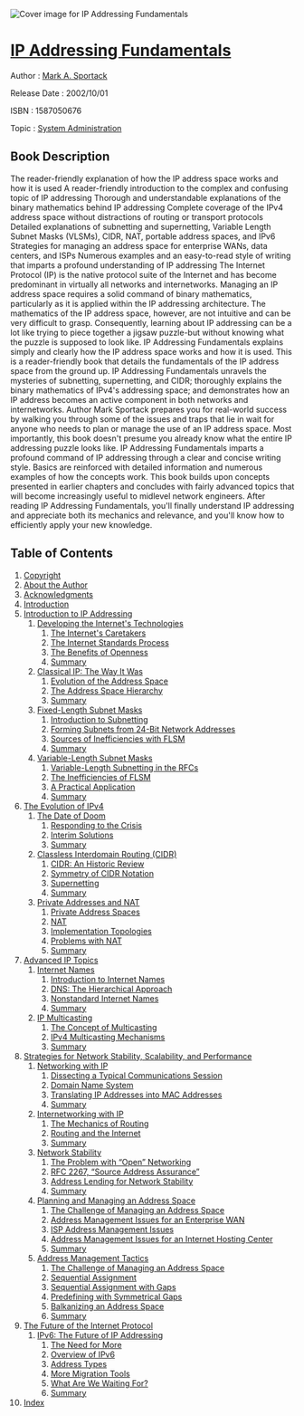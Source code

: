 ![Cover image for IP Addressing Fundamentals](https://imgdetail.ebookreading.net/cover/cover/system_admin/EB1587050676.jpg)

[IP Addressing Fundamentals](https://ebookreading.net/view/book/IP+Addressing+Fundamentals-EB1587050676_1.html "IP Addressing Fundamentals")
====================================================================================================================

Author : [Mark A. Sportack](https://ebookreading.net/search/author/Mark+A.+Sportack)

Release Date : 2002/10/01

ISBN : 1587050676

Topic : [System Administration](https://ebookreading.net/search/category/system-administration)

Book Description
-----------------

The reader-friendly explanation of how the IP address space works and how it is used
A reader-friendly introduction to the complex and confusing topic of IP addressing
Thorough and understandable explanations of the binary mathematics behind IP addressing
Complete coverage of the IPv4 address space without distractions of routing or transport protocols
Detailed explanations of subnetting and supernetting, Variable Length Subnet Masks (VLSMs), CIDR, NAT, portable address spaces, and IPv6
Strategies for managing an address space for enterprise WANs, data centers, and ISPs
Numerous examples and an easy-to-read style of writing that imparts a profound understanding of IP addressing
The Internet Protocol (IP) is the native protocol suite of the Internet and has become predominant in virtually all networks and internetworks. Managing an IP address space requires a solid command of binary mathematics, particularly as it is applied within the IP addressing architecture. The mathematics of the IP address space, however, are not intuitive and can be very difficult to grasp. Consequently, learning about IP addressing can be a lot like trying to piece together a jigsaw puzzle-but without knowing what the puzzle is supposed to look like.
IP Addressing Fundamentals explains simply and clearly how the IP address space works and how it is used. This is a reader-friendly book that details the fundamentals of the IP address space from the ground up. IP Addressing Fundamentals unravels the mysteries of subnetting, supernetting, and CIDR; thoroughly explains the binary mathematics of IPv4's addressing space; and demonstrates how an IP address becomes an active component in both networks and internetworks. Author Mark Sportack prepares you for real-world success by walking you through some of the issues and traps that lie in wait for anyone who needs to plan or manage the use of an IP address space. Most importantly, this book doesn't presume you already know what the entire IP addressing puzzle looks like.
IP Addressing Fundamentals imparts a profound command of IP addressing through a clear and concise writing style. Basics are reinforced with detailed information and numerous examples of how the concepts work. This book builds upon concepts presented in earlier chapters and concludes with fairly advanced topics that will become increasingly useful to midlevel network engineers.
After reading IP Addressing Fundamentals, you'll finally understand IP addressing and appreciate both its mechanics and relevance, and you'll know how to efficiently apply your new knowledge.
              
Table of Contents
-----------------

1. [Copyright](https://ebookreading.net/view/book/IP+Addressing+Fundamentals-EB1587050676_1.html)
1. [About the Author](https://ebookreading.net/view/book/IP+Addressing+Fundamentals-EB1587050676_2.html)
1. [Acknowledgments](https://ebookreading.net/view/book/IP+Addressing+Fundamentals-EB1587050676_3.html)
1. [Introduction](https://ebookreading.net/view/book/IP+Addressing+Fundamentals-EB1587050676_4.html)
1. [Introduction to IP Addressing](https://ebookreading.net/view/book/IP+Addressing+Fundamentals-EB1587050676_5.html)
    1. [Developing the Internet&#39;s Technologies](https://ebookreading.net/view/book/IP+Addressing+Fundamentals-EB1587050676_6.html)
        1. [The Internet&#39;s Caretakers](https://ebookreading.net/view/book/IP+Addressing+Fundamentals-EB1587050676_7.html)
        1. [The Internet Standards Process](https://ebookreading.net/view/book/IP+Addressing+Fundamentals-EB1587050676_8.html)
        1. [The Benefits of Openness](https://ebookreading.net/view/book/IP+Addressing+Fundamentals-EB1587050676_9.html)
        1. [Summary](https://ebookreading.net/view/book/IP+Addressing+Fundamentals-EB1587050676_10.html)
    1. [Classical IP: The Way It Was](https://ebookreading.net/view/book/IP+Addressing+Fundamentals-EB1587050676_11.html)
        1. [Evolution of the Address Space](https://ebookreading.net/view/book/IP+Addressing+Fundamentals-EB1587050676_12.html)
        1. [The Address Space Hierarchy](https://ebookreading.net/view/book/IP+Addressing+Fundamentals-EB1587050676_13.html)
        1. [Summary](https://ebookreading.net/view/book/IP+Addressing+Fundamentals-EB1587050676_14.html)
    1. [Fixed-Length Subnet Masks](https://ebookreading.net/view/book/IP+Addressing+Fundamentals-EB1587050676_15.html)
        1. [Introduction to Subnetting](https://ebookreading.net/view/book/IP+Addressing+Fundamentals-EB1587050676_16.html)
        1. [Forming Subnets from 24-Bit Network Addresses](https://ebookreading.net/view/book/IP+Addressing+Fundamentals-EB1587050676_17.html)
        1. [Sources of Inefficiencies with FLSM](https://ebookreading.net/view/book/IP+Addressing+Fundamentals-EB1587050676_18.html)
        1. [Summary](https://ebookreading.net/view/book/IP+Addressing+Fundamentals-EB1587050676_19.html)
    1. [Variable-Length Subnet Masks](https://ebookreading.net/view/book/IP+Addressing+Fundamentals-EB1587050676_20.html)
        1. [Variable-Length Subnetting in the RFCs](https://ebookreading.net/view/book/IP+Addressing+Fundamentals-EB1587050676_21.html)
        1. [The Inefficiencies of FLSM](https://ebookreading.net/view/book/IP+Addressing+Fundamentals-EB1587050676_22.html)
        1. [A Practical Application](https://ebookreading.net/view/book/IP+Addressing+Fundamentals-EB1587050676_23.html)
        1. [Summary](https://ebookreading.net/view/book/IP+Addressing+Fundamentals-EB1587050676_24.html)
1. [The Evolution of IPv4](https://ebookreading.net/view/book/IP+Addressing+Fundamentals-EB1587050676_25.html)
    1. [The Date of Doom](https://ebookreading.net/view/book/IP+Addressing+Fundamentals-EB1587050676_26.html)
        1. [Responding to the Crisis](https://ebookreading.net/view/book/IP+Addressing+Fundamentals-EB1587050676_27.html)
        1. [Interim Solutions](https://ebookreading.net/view/book/IP+Addressing+Fundamentals-EB1587050676_28.html)
        1. [Summary](https://ebookreading.net/view/book/IP+Addressing+Fundamentals-EB1587050676_29.html)
    1. [Classless Interdomain Routing (CIDR)](https://ebookreading.net/view/book/IP+Addressing+Fundamentals-EB1587050676_30.html)
        1. [CIDR: An Historic Review](https://ebookreading.net/view/book/IP+Addressing+Fundamentals-EB1587050676_31.html)
        1. [Symmetry of CIDR Notation](https://ebookreading.net/view/book/IP+Addressing+Fundamentals-EB1587050676_32.html)
        1. [Supernetting](https://ebookreading.net/view/book/IP+Addressing+Fundamentals-EB1587050676_33.html)
        1. [Summary](https://ebookreading.net/view/book/IP+Addressing+Fundamentals-EB1587050676_34.html)
    1. [Private Addresses and NAT](https://ebookreading.net/view/book/IP+Addressing+Fundamentals-EB1587050676_35.html)
        1. [Private Address Spaces](https://ebookreading.net/view/book/IP+Addressing+Fundamentals-EB1587050676_36.html)
        1. [NAT](https://ebookreading.net/view/book/IP+Addressing+Fundamentals-EB1587050676_37.html)
        1. [Implementation Topologies](https://ebookreading.net/view/book/IP+Addressing+Fundamentals-EB1587050676_38.html)
        1. [Problems with NAT](https://ebookreading.net/view/book/IP+Addressing+Fundamentals-EB1587050676_39.html)
        1. [Summary](https://ebookreading.net/view/book/IP+Addressing+Fundamentals-EB1587050676_40.html)
1. [Advanced IP Topics](https://ebookreading.net/view/book/IP+Addressing+Fundamentals-EB1587050676_41.html)
    1. [Internet Names](https://ebookreading.net/view/book/IP+Addressing+Fundamentals-EB1587050676_42.html)
        1. [Introduction to Internet Names](https://ebookreading.net/view/book/IP+Addressing+Fundamentals-EB1587050676_43.html)
        1. [DNS: The Hierarchical Approach](https://ebookreading.net/view/book/IP+Addressing+Fundamentals-EB1587050676_44.html)
        1. [Nonstandard Internet Names](https://ebookreading.net/view/book/IP+Addressing+Fundamentals-EB1587050676_45.html)
        1. [Summary](https://ebookreading.net/view/book/IP+Addressing+Fundamentals-EB1587050676_46.html)
    1. [IP Multicasting](https://ebookreading.net/view/book/IP+Addressing+Fundamentals-EB1587050676_47.html)
        1. [The Concept of Multicasting](https://ebookreading.net/view/book/IP+Addressing+Fundamentals-EB1587050676_48.html)
        1. [IPv4 Multicasting Mechanisms](https://ebookreading.net/view/book/IP+Addressing+Fundamentals-EB1587050676_49.html)
        1. [Summary](https://ebookreading.net/view/book/IP+Addressing+Fundamentals-EB1587050676_50.html)
1. [Strategies for Network Stability, Scalability, and Performance](https://ebookreading.net/view/book/IP+Addressing+Fundamentals-EB1587050676_51.html)
    1. [Networking with IP](https://ebookreading.net/view/book/IP+Addressing+Fundamentals-EB1587050676_52.html)
        1. [Dissecting a Typical Communications Session](https://ebookreading.net/view/book/IP+Addressing+Fundamentals-EB1587050676_53.html)
        1. [Domain Name System](https://ebookreading.net/view/book/IP+Addressing+Fundamentals-EB1587050676_54.html)
        1. [Translating IP Addresses into MAC Addresses](https://ebookreading.net/view/book/IP+Addressing+Fundamentals-EB1587050676_55.html)
        1. [Summary](https://ebookreading.net/view/book/IP+Addressing+Fundamentals-EB1587050676_56.html)
    1. [Internetworking with IP](https://ebookreading.net/view/book/IP+Addressing+Fundamentals-EB1587050676_57.html)
        1. [The Mechanics of Routing](https://ebookreading.net/view/book/IP+Addressing+Fundamentals-EB1587050676_58.html)
        1. [Routing and the Internet](https://ebookreading.net/view/book/IP+Addressing+Fundamentals-EB1587050676_59.html)
        1. [Summary](https://ebookreading.net/view/book/IP+Addressing+Fundamentals-EB1587050676_60.html)
    1. [Network Stability](https://ebookreading.net/view/book/IP+Addressing+Fundamentals-EB1587050676_61.html)
        1. [The Problem with “Open” Networking](https://ebookreading.net/view/book/IP+Addressing+Fundamentals-EB1587050676_62.html)
        1. [RFC 2267, “Source Address Assurance”](https://ebookreading.net/view/book/IP+Addressing+Fundamentals-EB1587050676_63.html)
        1. [Address Lending for Network Stability](https://ebookreading.net/view/book/IP+Addressing+Fundamentals-EB1587050676_64.html)
        1. [Summary](https://ebookreading.net/view/book/IP+Addressing+Fundamentals-EB1587050676_65.html)
    1. [Planning and Managing an Address Space](https://ebookreading.net/view/book/IP+Addressing+Fundamentals-EB1587050676_66.html)
        1. [The Challenge of Managing an Address Space](https://ebookreading.net/view/book/IP+Addressing+Fundamentals-EB1587050676_67.html)
        1. [Address Management Issues for an Enterprise WAN](https://ebookreading.net/view/book/IP+Addressing+Fundamentals-EB1587050676_68.html)
        1. [ISP Address Management Issues](https://ebookreading.net/view/book/IP+Addressing+Fundamentals-EB1587050676_69.html)
        1. [Address Management Issues for an Internet Hosting Center](https://ebookreading.net/view/book/IP+Addressing+Fundamentals-EB1587050676_70.html)
        1. [Summary](https://ebookreading.net/view/book/IP+Addressing+Fundamentals-EB1587050676_71.html)
    1. [Address Management Tactics](https://ebookreading.net/view/book/IP+Addressing+Fundamentals-EB1587050676_72.html)
        1. [The Challenge of Managing an Address Space](https://ebookreading.net/view/book/IP+Addressing+Fundamentals-EB1587050676_73.html)
        1. [Sequential Assignment](https://ebookreading.net/view/book/IP+Addressing+Fundamentals-EB1587050676_74.html)
        1. [Sequential Assignment with Gaps](https://ebookreading.net/view/book/IP+Addressing+Fundamentals-EB1587050676_75.html)
        1. [Predefining with Symmetrical Gaps](https://ebookreading.net/view/book/IP+Addressing+Fundamentals-EB1587050676_76.html)
        1. [Balkanizing an Address Space](https://ebookreading.net/view/book/IP+Addressing+Fundamentals-EB1587050676_77.html)
        1. [Summary](https://ebookreading.net/view/book/IP+Addressing+Fundamentals-EB1587050676_78.html)
1. [The Future of the Internet Protocol](https://ebookreading.net/view/book/IP+Addressing+Fundamentals-EB1587050676_79.html)
    1. [IPv6: The Future of IP Addressing](https://ebookreading.net/view/book/IP+Addressing+Fundamentals-EB1587050676_80.html)
        1. [The Need for More](https://ebookreading.net/view/book/IP+Addressing+Fundamentals-EB1587050676_81.html)
        1. [Overview of IPv6](https://ebookreading.net/view/book/IP+Addressing+Fundamentals-EB1587050676_82.html)
        1. [Address Types](https://ebookreading.net/view/book/IP+Addressing+Fundamentals-EB1587050676_83.html)
        1. [More Migration Tools](https://ebookreading.net/view/book/IP+Addressing+Fundamentals-EB1587050676_84.html)
        1. [What Are We Waiting For?](https://ebookreading.net/view/book/IP+Addressing+Fundamentals-EB1587050676_85.html)
        1. [Summary](https://ebookreading.net/view/book/IP+Addressing+Fundamentals-EB1587050676_86.html)
1. [Index](https://ebookreading.net/view/book/IP+Addressing+Fundamentals-EB1587050676_87.html)
